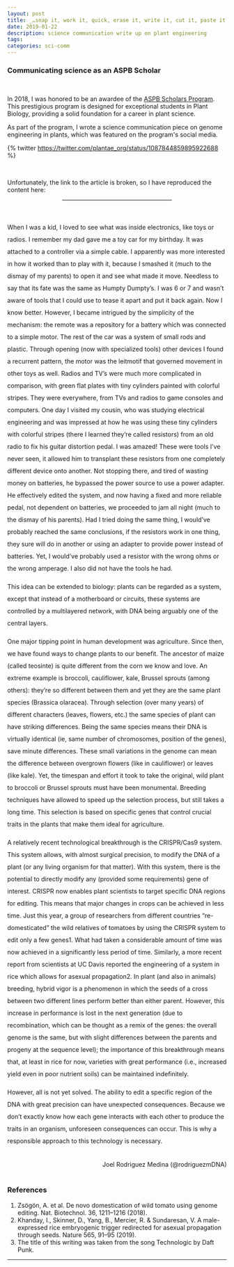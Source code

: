 ```yaml
---
layout: post
title: _…snap it, work it, quick, erase it, write it, cut it, paste it, save it…_
date: 2019-01-22 
description: science communication write up on plant engineering
tags: 
categories: sci-comm
---
```


<style>
  .spaced-text {
    line-height: 2;
  }
  .half-hr {
    width: 50%;
    margin: auto;
    border: 0;
    border-top: 1px solid #ccc;
  }
</style> 

### Communicating science as an ASPB Scholar

<br>

In 2018, I was honored to be an awardee of the [ASPB Scholars Program](https://aspb.org/awards-funding/aspb-awards/aspb-conviron-scholars-program/awardees-2/#toggle-id-31). This prestigious program is designed for exceptional students in Plant Biology, providing a solid foundation for a career in plant science.

As part of the program, I wrote a science communication piece on genome engineering in plants, which was featured on the program's social media.

{% twitter https://twitter.com/plantae_org/status/1087844859895922688 %}

<br>

Unfortunately, the link to the article is broken, so I have reproduced the content here:


<hr class="half-hr">

<br>
<br>

<p class="spaced-text">
When I was a kid, I loved to see what was inside electronics, like toys or radios. I remember my dad gave me a toy car for my birthday. It was attached to a controller via a simple cable. I apparently was more interested in how it worked than to play with it, because I smashed it (much to the dismay of my parents) to open it and see what made it move. Needless to say that its fate was the same as Humpty Dumpty’s. I was 6 or 7 and wasn’t aware of tools that I could use to tease it apart and put it back again. Now I know better. However, I became intrigued by the simplicity of the mechanism: the remote was a repository for a battery which was connected to a simple motor. The rest of the car was a system of small rods and plastic. Through opening (now with specialized tools) other devices I found a recurrent pattern, the motor was the leitmotif that governed movement in other toys as well. Radios and TV’s were much more complicated in comparison, with green flat plates with tiny cylinders painted with colorful stripes. They were everywhere, from TVs and radios to game consoles and computers. One day I visited my cousin, who was studying electrical engineering and was impressed at how he was using these tiny cylinders with colorful stripes (there I learned they’re called resistors) from an old radio to fix his guitar distortion pedal. I was amazed! These were tools I’ve never seen, it allowed him to transplant these resistors from one completely different device onto another. Not stopping there, and tired of wasting money on batteries, he bypassed the power source to use a power adapter. He effectively edited the system, and now having a fixed and more reliable pedal, not dependent on batteries, we proceeded to jam all night (much to the dismay of his parents). Had I tried doing the same thing, I would’ve probably reached the same conclusions, if the resistors work in one thing, they sure will do in another or using an adapter to provide power instead of batteries. Yet, I would’ve probably used a resistor with the wrong ohms or the wrong amperage. I also did not have the tools he had. 
</p>

<p class="spaced-text">
This idea can be extended to biology: plants can be regarded as a system, except that instead of a motherboard or circuits, these systems are controlled by a multilayered network, with DNA being arguably one of the central layers.
</p>

<p class="spaced-text">
One major tipping point in human development was agriculture. Since then, we have found ways to change plants to our benefit. The ancestor of maize (called teosinte) is quite different from the corn we know and love. An extreme example is broccoli, cauliflower, kale, Brussel sprouts (among others): they’re so different between them and yet they are the same plant species (Brassica olaracea). Through selection (over many years) of different characters (leaves, flowers, etc.) the same species of plant can have striking differences. Being the same species means their DNA is virtually identical (ie, same number of chromosomes, position of the genes), save minute differences. These small variations in the genome can mean the difference between overgrown flowers (like in cauliflower) or leaves (like kale). Yet, the timespan and effort it took to take the original, wild plant to broccoli or Brussel sprouts must have been monumental. Breeding techniques have allowed to speed up the selection process, but still takes a long time. This selection is based on specific genes that control crucial traits in the plants that make them ideal for agriculture.
</p>

<p class="spaced-text">
A relatively recent technological breakthrough is the CRISPR/Cas9 system. This system allows, with almost surgical precision, to modify the DNA of a plant (or any living organism for that matter). With this system, there is the potential to directly modify any (provided some requirements) gene of interest. CRISPR now enables plant scientists to target specific DNA regions for editing. This means that major changes in crops can be achieved in less time. Just this year, a group of researchers from different countries “re-domesticated” the wild relatives of tomatoes by using the CRISPR system to edit only a few genes1. What had taken a considerable amount of time was now achieved in a significantly less period of time. Similarly, a more recent report from scientists at UC Davis reported the engineering of a system in rice which allows for asexual propagation2. In plant (and also in animals) breeding, hybrid vigor is a phenomenon in which the seeds of a cross between two different lines perform better than either parent. However, this increase in performance is lost in the next generation (due to recombination, which can be thought as a remix of the genes: the overall genome is the same, but with slight differences between the parents and progeny at the sequence level); the importance of this breakthrough means that, at least in rice for now, varieties with great performance (i.e., increased yield even in poor nutrient soils) can be maintained indefinitely.
</p>

<p class="spaced-text">
However, all is not yet solved. The ability to edit a specific region of the DNA with great precision can have unexpected consequences. Because we don’t exactly know how each gene interacts with each other to produce the traits in an organism, unforeseen consequences can occur. This is why a responsible approach to this technology is necessary.
</p>

<br>

<div style="text-align: right;">
  Joel Rodriguez Medina (@rodriguezmDNA)
</div>

<br>


### References

1.	Zsögön, A. et al. De novo domestication of wild tomato using genome editing. Nat. Biotechnol. 36, 1211–1216 (2018).
2.	Khanday, I., Skinner, D., Yang, B., Mercier, R. & Sundaresan, V. A male-expressed rice embryogenic trigger redirected for asexual propagation through seeds. Nature 565, 91–95 (2019).
3.	The title of this writing was taken from the song Technologic by Daft Punk.


----